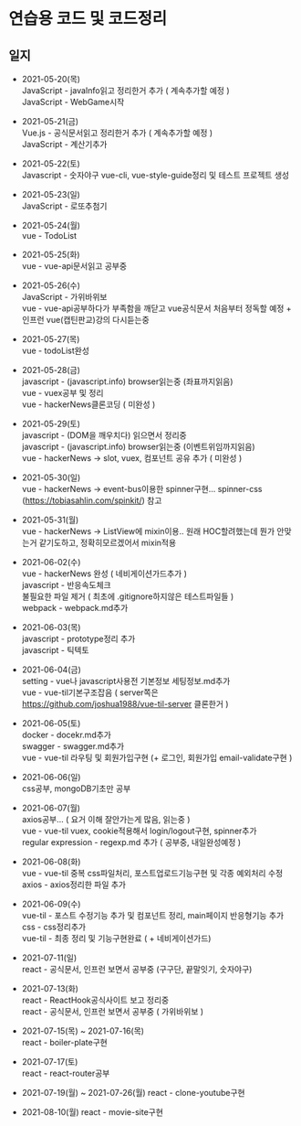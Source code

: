 # 연습용 코드 및 코드정리

## 일지
+ 2021-05-20(목)		
JavaScript - javaInfo읽고 정리한거 추가 ( 계속추가할 예정 )		
JavaScript - WebGame시작

+ 2021-05-21(금)		
Vue.js - 공식문서읽고 정리한거 추가 ( 계속추가할 예정 )		
JavaScript - 계산기추가

+ 2021-05-22(토)		
Javascript - 숫자야구
vue-cli, vue-style-guide정리 및 테스트 프로젝트 생성

+ 2021-05-23(일)		
JavaScript - 로또추첨기

+ 2021-05-24(월)    
vue - TodoList

+ 2021-05-25(화)    
vue - vue-api문서읽고 공부중

+ 2021-05-26(수)    
JavaScript - 가위바위보		
vue - vue-api공부하다가 부족함을 깨닫고 vue공식문서 처음부터 정독할 예정 + 인프런 vue(캡틴판교)강의 다시듣는중

+ 2021-05-27(목)    
vue - todoList완성		

+ 2021-05-28(금)    
javascript - (javascript.info) browser읽는중 (좌표까지읽음)		
vue - vuex공부 및 정리					
vue - hackerNews클론코딩 ( 미완성 )		

+ 2021-05-29(토)    
javascript - (DOM을 깨우치다) 읽으면서 정리중		
javascript - (javascript.info) browser읽는중 (이벤트위임까지읽음)		
vue - hackerNews -> slot, vuex, 컴포넌트 공유 추가 ( 미완성 )		

+ 2021-05-30(일)    
vue - hackerNews -> event-bus이용한 spinner구현... spinner-css (https://tobiasahlin.com/spinkit/) 참고

+ 2021-05-31(월)    
vue - hackerNews -> ListView에 mixin이용.. 원래 HOC할려했는데 뭔가 안맞는거 같기도하고, 정확히모르겠어서 mixin적용

+ 2021-06-02(수)    
vue - hackerNews 완성 ( 네비게이션가드추가 )		
javascript - 반응속도체크		
불필요한 파일 제거 ( 최초에 .gitignore하지않은 테스트파일들 )		
webpack - webpack.md추가		

+ 2021-06-03(목)    
javascript - prototype정리 추가		
javascript - 틱텍토		

+ 2021-06-04(금)    
setting - vue나 javascript사용전 기본정보 세팅정보.md추가		
vue - vue-til기본구조잡음 ( server쪽은 https://github.com/joshua1988/vue-til-server 클론한거 )		

+ 2021-06-05(토)    
docker - docekr.md추가		
swagger - swagger.md추가		
vue - vue-til 라우팅 및 회원가입구현 (+ 로그인, 회원가입 email-validate구현 )		

+ 2021-06-06(일)    
css공부, mongoDB기초만 공부

+ 2021-06-07(월)    
axios공부... ( 요거 이해 잘안가는게 많음, 읽는중 )		
vue - vue-til vuex, cookie적용해서 login/logout구현, spinner추가		
regular expression - regexp.md 추가 ( 공부중, 내일완성예정 )		

+ 2021-06-08(화)    		
vue - vue-til 중복 css파일처리, 포스트업로드기능구현 및 각종 예외처리 수정		
axios - axios정리한 파일 추가		

+ 2021-06-09(수)    		
vue-til - 포스트 수정기능 추가 및 컴포넌트 정리, main페이지 반응형기능 추가		
css - css정리추가		
vue-til - 최종 정리 및 기능구현완료 ( + 네비게이션가드)		

+ 2021-07-11(일)    	
react - 공식문서, 인프런 보면서 공부중 (구구단, 끝말잇기, 숫자야구)		

+ 2021-07-13(화)		
react - ReactHook공식사이트 보고 정리중		
react - 공식문서, 인프런 보면서 공부중 ( 가위바위보 )		

+ 2021-07-15(목) ~ 2021-07-16(목)		
react - boiler-plate구현		

+ 2021-07-17(토)		
react - react-router공부		

+ 2021-07-19(월) ~ 2021-07-26(월)
react - clone-youtube구현 		

+ 2021-08-10(월)
react - movie-site구현
